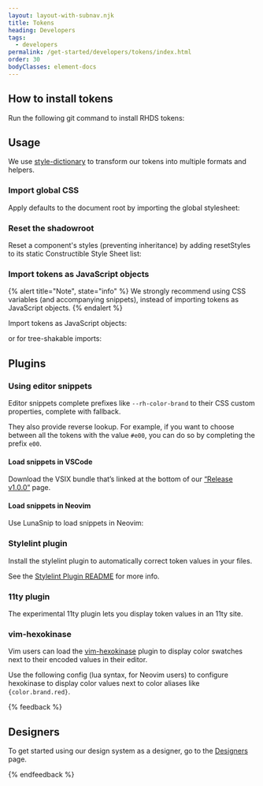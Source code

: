 ```yaml
---
layout: layout-with-subnav.njk
title: Tokens
heading: Developers
tags:
  - developers
permalink: /get-started/developers/tokens/index.html
order: 30
bodyClasses: element-docs
---
```


## How to install tokens

Run the following git command to install RHDS tokens:

<rh-code-block>
  <script type="text/sample-javascript">
  npm i @rhds/tokens
  </script>
</rh-code-block>

## Usage

We use [style-dictionary](https://amzn.github.io/style-dictionary/) to transform our tokens into multiple formats and helpers.

### Import global CSS

Apply defaults to the document root by importing the global stylesheet:

<rh-code-block>
  <script type="text/html">
  <link rel="stylesheet" href="/url/to/@rhds/tokens/css/global.css">
  <style>
    :is(h1, h2, h3, h4, h5, h6) {
      font-family: var(--rh-font-family-heading);
    }
  </style>
  </script>
</rh-code-block>

### Reset the shadowroot

Reset a component's styles (preventing inheritance) by adding resetStyles to its static Constructible Style Sheet list:

<rh-code-block>
  <script type="text/sample-javascript">
import { resetStyles } from '@rhds/tokens/css/reset.css.js';
import style from './rh-jazz-hands.css';

@customElement('rh-jazz-hands')
export class RhJazzHands extends LitElement {
  static readonly styles = [...resetStyles, style];
}
  </script>
</rh-code-block>

### Import tokens as JavaScript objects

{% alert title="Note", state="info" %}
We strongly recommend using CSS variables (and accompanying snippets), instead of importing tokens as JavaScript objects.
{% endalert %}

Import tokens as JavaScript objects:

<rh-code-block>
  <script type="text/sample-javascript">
import { tokens } from '@rhds/tokens';

html`<span style="color: ${tokens.get('--rh-color-blue-300')}">I'm blue</span>`;
  </script>
</rh-code-block>

or for tree-shakable imports:

<rh-code-block>
  <script type="text/sample-javascript">
import { ColorBlue300 } from '@rhds/tokens/values.js';

html`<span style="color: ${ColorBlue300}">I'm blue</span>`;
  </script>
</rh-code-block>

## Plugins

### Using editor snippets

Editor snippets complete prefixes like `--rh-color-brand` to their CSS custom properties, complete with fallback.

<rh-code-block>
  <script type="text/css">
color: var(--rh-color-brand, #ee0000);
  </script>
</rh-code-block>

They also provide reverse lookup. For example,  if you want to choose between all the tokens with the  value `#e00`, you can do so by completing the prefix `e00`.

#### Load snippets in VSCode 

Download the VSIX bundle that’s linked at the bottom of our [“Release v1.0.0”](https://github.com/RedHat-UX/red-hat-design-tokens/releases/tag/v1.0.0) page.

#### Load snippets in Neovim

Use LunaSnip to load snippets in Neovim:

<rh-code-block>
  <script type="text/sample-javascript">
  require 'luasnip.loaders.from_vscode'.lazy_load { paths = {
    -- Path to the built project, perhaps in your `node_modules`
    '~/Developer/redhat-ux/red-hat-design-tokens/editor/vscode'
  } }
  </script>
</rh-code-block>

### Stylelint plugin

Install the stylelint plugin to automatically correct token values in your files.

See the [Stylelint Plugin README](https://github.com/RedHat-UX/red-hat-design-tokens/blob/main/plugins/stylelint/README.md) for more info.

### 11ty plugin

The experimental 11ty plugin lets you display token values in an 11ty site.

### vim-hexokinase

Vim users can load the [vim-hexokinase](https://github.com/RRethy/vim-hexokinase) plugin to display color swatches next to their encoded values in their editor.

Use the following config (lua syntax, for Neovim users) to configure hexokinase to display color values next to color aliases like `{color.brand.red}`.

<rh-code-block>
  <script type="text/sample-javascript">
  vim.g.Hexokinase_optInPatterns = {
    'full_hex', 'triple_hex',
    'rgb', 'rgba',
    'hsl', 'hsla',
    'colour_names',
  }

  vim.g.Hexokinase_ftOptOutPatterns = {
    json = { 'colour_names' },
    yaml = { 'colour_names' },
  }

  vim.g.Hexokinase_palettes = {
    -- replace with path to the built tokens package on your drive
    vim.fn.expand'~/Developer/redhat-ux/red-hat-design-tokens/editor/neovim/hexokinase.json'
  }
  </script>
</rh-code-block>

{% feedback %}
  <h2>Designers</h2>
  <p>To get started using our design system as a designer, go to the <a href="get-started/designers">Designers</a> page.</p>
{% endfeedback %}